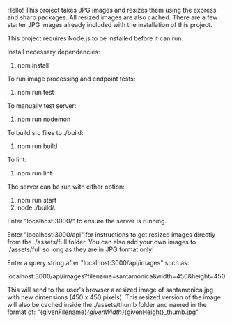 Hello! This project takes JPG images and resizes them using the express and sharp packages. All resized images are also cached. There are a few starter JPG images already included with the installation of this project.

This project requires Node.js to be installed before it can run.

Install necessary dependencies:
1. npm install

To run image processing and endpoint tests:
1. npm run test

To manually test server:
1. npm run nodemon

To build src files to ./build:
1. npm run build

To lint:
1. npm run lint

The server can be run with either option:
1. npm run start 
2. node ./build/.

Enter "localhost:3000/" to ensure the server is running.

Enter "localhost:3000/api" for instructions to get resized images directly from the ./assets/full folder. You can also add your own images to ./assets/full so long as they are in JPG format only!

Enter a query string after "localhost:3000/api/images" such as:

localhost:3000/api/images?filename=santamonica&width=450&height=450

This will send to the user's browser a resized image of santamonica.jpg with new dimensions (450 x 450 pixels).
This resized version of the image will also be cached inside the ./assets/thumb folder and named in the format of: "{givenFilename}_{givenWidth}_{givenHeight}_thumb.jpg"